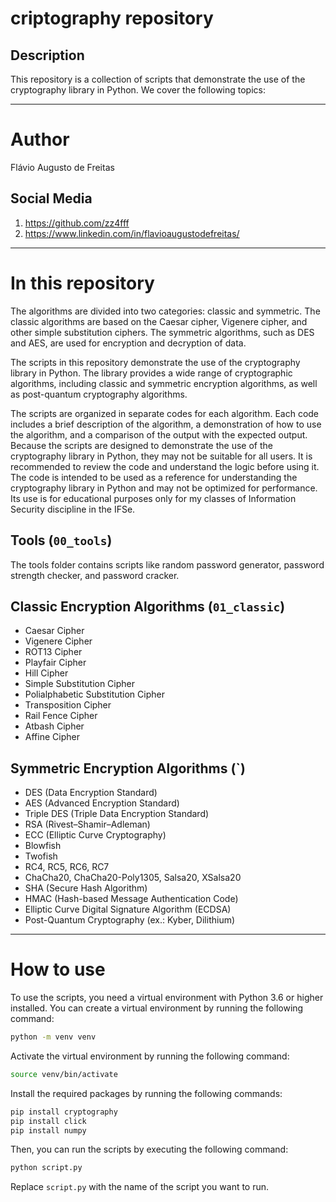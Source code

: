 # criptography repository

## Description

This repository is a collection of scripts that demonstrate the use of the cryptography library in Python. We cover the following topics:

---

# Author

Flávio Augusto de Freitas

## Social Media
1. https://github.com/zz4fff
2. https://www.linkedin.com/in/flavioaugustodefreitas/

---

# In this repository

The algorithms are divided into two categories: classic and symmetric. The classic algorithms are based on the Caesar cipher, Vigenere cipher, and other simple substitution ciphers. The symmetric algorithms, such as DES and AES, are used for encryption and decryption of data.

The scripts in this repository demonstrate the use of the cryptography library in Python. The library provides a wide range of cryptographic algorithms, including classic and symmetric encryption algorithms, as well as post-quantum cryptography algorithms.

The scripts are organized in separate codes for each algorithm. Each code includes a brief description of the algorithm, a demonstration of how to use the algorithm, and a comparison of the output with the expected output. Because the scripts are designed to demonstrate the use of the cryptography library in Python, they may not be suitable for all users. It is recommended to review the code and understand the logic before using it. The code is intended to be used as a reference for understanding the cryptography library in Python and may not be optimized for performance. Its use is for educational purposes only for my classes of Information Security discipline in the IFSe.

## Tools (`00_tools`)

The tools folder contains scripts like random password generator, password strength checker, and password cracker.

## Classic Encryption Algorithms (`01_classic`)

- Caesar Cipher
- Vigenere Cipher
- ROT13 Cipher
- Playfair Cipher
- Hill Cipher
- Simple Substitution Cipher
- Polialphabetic Substitution Cipher
- Transposition Cipher
- Rail Fence Cipher
- Atbash Cipher
- Affine Cipher

## Symmetric Encryption Algorithms (`)

- DES (Data Encryption Standard)
- AES (Advanced Encryption Standard)
- Triple DES (Triple Data Encryption Standard)
- RSA (Rivest–Shamir–Adleman)
- ECC (Elliptic Curve Cryptography)
- Blowfish
- Twofish
- RC4, RC5, RC6, RC7
- ChaCha20, ChaCha20-Poly1305, Salsa20, XSalsa20
- SHA (Secure Hash Algorithm)
- HMAC (Hash-based Message Authentication Code)
- Elliptic Curve Digital Signature Algorithm (ECDSA)
- Post-Quantum Cryptography (ex.: Kyber, Dilithium)

---

# How to use

To use the scripts, you need a virtual environment with Python 3.6 or higher installed. You can create a virtual environment by running the following command:

```bash
python -m venv venv
```

Activate the virtual environment by running the following command:

```bash
source venv/bin/activate
```

Install the required packages by running the following commands:  

```bash
pip install cryptography
pip install click
pip install numpy
```
Then, you can run the scripts by executing the following command:

```bash
python script.py
```

Replace `script.py` with the name of the script you want to run.

